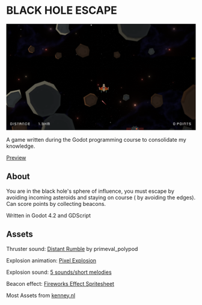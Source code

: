 # BLACK HOLE ESCAPE

![screenshot](preview.png)

A game written during the Godot programming course to consolidate my knowledge.

[Preview](https://jstasiaczek.github.io/black_hole_escape/)

## About

You are in the black hole's sphere of influence, you must escape by avoiding incoming asteroids and staying on course ( by avoiding the edges). Can score points by collecting beacons.

Written in Godot 4.2 and GDScript

## Assets

Thruster sound: [Distant Rumble](https://freesound.org/people/primeval_polypod/sounds/159012/) by primeval_polypod

Explosion animation: [Pixel Explosion](https://opengameart.org/content/pixel-explosion-12-frames)

Explosion sound: [5 sounds/short melodies](https://opengameart.org/content/5-soundsshort-melodies)

Beacon effect: [Fireworks Effect Spritesheet](https://opengameart.org/content/fireworks-effect-spritesheet)

Most Assets from [kenney.nl](https://www.kenney.nl/)

